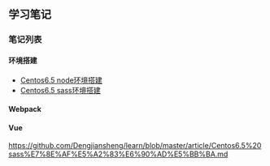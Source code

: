 ## 学习笔记

### 笔记列表

#### 环境搭建
* [Centos6.5 node环境搭建](/article/Centos6.5%20node%E7%8E%AF%E5%A2%83%E6%90%AD%E5%BB%BA.md)
* [Centos6.5 sass环境搭建](/article/Centos6.5%20sass%E7%8E%AF%E5%A2%83%E6%90%AD%E5%BB%BA.md)

#### Webpack

#### Vue

https://github.com/Dengjiansheng/learn/blob/master/article/Centos6.5%20sass%E7%8E%AF%E5%A2%83%E6%90%AD%E5%BB%BA.md